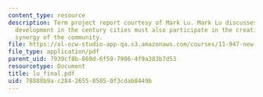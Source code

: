 ```yaml
---
content_type: resource
description: Term project report courtesy of Mark Lu. Mark Lu discusses on how residential
  development in the century cities must also participate in the creative energy and
  synergy of the community.
file: https://ol-ocw-studio-app-qa.s3.amazonaws.com/courses/11-947-new-century-cities-real-estate-digital-technology-and-design-fall-2004/78888b9ac284265585850f3cdab8449b_lu_final.pdf
file_type: application/pdf
parent_uid: 7939cf8b-869d-6f59-7906-4f9a383b7d53
resourcetype: Document
title: lu_final.pdf
uid: 78888b9a-c284-2655-8585-0f3cdab8449b
---
```

